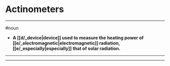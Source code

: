 # Actinometers
---
#noun
- **A [[d/_device|device]] used to measure the heating power of [[e/_electromagnetic|electromagnetic]] radiation, [[e/_especially|especially]] that of solar radiation.**
---
---
